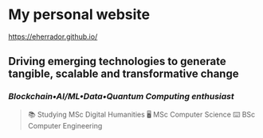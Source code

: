 # My personal website
https://eherrador.github.io/

## Driving emerging technologies to generate tangible, scalable and transformative change
### *Blockchain•AI/ML•Data•Quantum Computing enthusiast* ###

> 📚 Studying MSc Digital Humanities
> 🖥️ MSc Computer Science
> ⌨️ BSc Computer Engineering